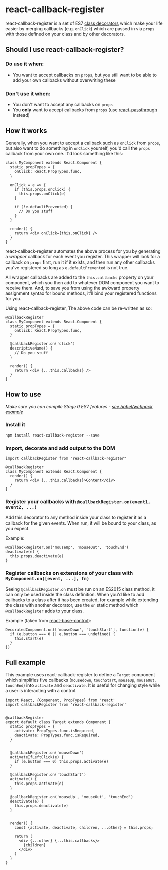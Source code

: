 # react-callback-register

react-callback-register is a set of ES7 [class decorators](https://github.com/wycats/javascript-decorators) which make your life easier by merging callbacks (e.g. `onClick`) which are passed in via `props` with those defined on your class and by other decorators.

## Should I use react-callback-register?

### Do use it when:

- You want to accept callbacks on `props`, but you still want to be able to add your own callbacks without overwriting these

### Don't use it when:

- You don't want to accept any callbacks on `props`
- You **only** want to accept callbacks from `props` (use [react-passthrough](https://github.com/jamesknelson/react-passthrough) instead)

## How it works

Generally, when you want to accept a callback such as `onClick` from `props`, but also want to do something in `onClick` yourself, you'd call the `props` callback from your own one. It'd look something like this:

```
class MyComponent extends React.Component {
  static propTypes = {
    onClick: React.PropTypes.func,
  }

  onClick = e => {
    if (this.props.onClick) {
      this.props.onClick(e)
    }

    if (!e.defaultPrevented) {
      // Do you stuff
    }
  }

  render() {
    return <div onClick={this.onClick} />
  }
}
```

react-callback-register automates the above process for you by generating a *wrapper* callback for each event you register. This wrapper will look for a callback on `props` first, run it if it exists, and then run any other callbacks you've registered so long as `e.defaultPrevented` is not true.

All wrapper callbacks are added to the `this.callbacks` property on your component, which you then add to whatever DOM component you want to receive them. And, to save you from using the awkward property assignment syntax for bound methods, it'll bind your registered functions for you.

Using react-callback-register, The above code can be re-written as so:

```
@callbackRegister
class MyComponent extends React.Component {
  static propTypes = {
    onClick: React.PropTypes.func,
  }

  @callbackRegister.on('click')
  descriptiveName() {
    // Do you stuff
  }

  render() {
    return <div {...this.callbacks} />
  }
}
```

## How to use

*Make sure you can compile Stage 0 ES7 features - [see babel/webpack example](http://jamesknelson.com/unlocking-decorators-and-other-es7-features-with-webpack-and-babel)*

### Install it

```
npm install react-callback-register --save
```

### Import, decorate and add output to the DOM

```
import callbackRegister from "react-callback-register"

@callbackRegister
class MyComponent extends React.Component {
  render() {
    return <div {...this.callbacks}>Content</div>
  }
}
```

### Register your callbacks with `@callbackRegister.on(event1, event2, ...)`

Add this decorator to any method inside your class to register it as a callback for the given events. When run, it will be bound to your class, as you expect.

Example:

```
@callbackRegister.on('mouseUp', 'mouseOut', 'touchEnd')
deactivate(e) {
  this.props.deactivate(e)
}
```

### Register callbacks on extensions of your class with `MyComponent.on([event, ...], fn)`

Seeing `@callbackRegister.on` must be run on an ES2015 class method, it can only be used inside the class definition. When you'd like to add callbacks to a class after it has been created, for example while extending the class with another decorator, use the `on` static method which `@callbackRegister` adds to your class.

Example (taken from [react-base-control](https://github.com/jamesknelson/react-base-control)):

```
DecoratedComponent.on(['mouseDown', 'touchStart'], function(e) {
  if (e.button === 0 || e.button === undefined) {
    this.start(e)
  }
})
```

## Full example

This example uses react-callback-register to define a `Target` component which simplifies five callbacks (`mousedown`, `touchStart`, `mouseUp`, `mouseOut`, `touchEnd`) into `activate` and `deactivate`. It is useful for changing style while a user is interacting with a control.

```
import React, {Component, PropTypes} from 'react'
import callbackRegister from 'react-callback-register'


@callbackRegister
export default class Target extends Component {
  static propTypes = {
    activate: PropTypes.func.isRequired,
    deactivate: PropTypes.func.isRequired,
  }


  @callbackRegister.on('mouseDown')
  activateIfLeftClick(e) {
    if (e.button === 0) this.props.activate(e)
  }

  @callbackRegister.on('touchStart')
  activate() {
    this.props.activate(e)
  }

  @callbackRegister.on('mouseUp', 'mouseOut', 'touchEnd')
  deactivate(e) {
    this.props.deactivate(e)
  }


  render() {
    const {activate, deactivate, children, ...other} = this.props;

    return (
      <div {...other} {...this.callbacks}>
        {children}
      </div>
    )
  }
}
```
